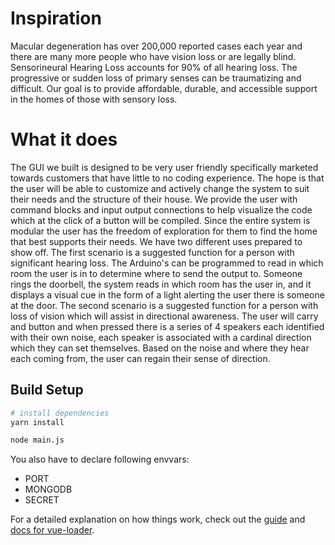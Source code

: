 # Inspiration
Macular degeneration has over 200,000 reported cases each year and there are many more people who have vision loss or are legally blind. Sensorineural Hearing Loss accounts for 90% of all hearing loss. The progressive or sudden loss of primary senses can be traumatizing and difficult. Our goal is to provide affordable, durable, and accessible support in the homes of those with sensory loss.

# What it does
The GUI we built is designed to be very user friendly specifically marketed towards customers that have little to no coding experience. The hope is that the user will be able to customize and actively change the system to suit their needs and the structure of their house. We provide the user with command blocks and input output connections to help visualize the code which at the click of a button will be compiled. Since the entire system is modular the user has the freedom of exploration for them to find the home that best supports their needs. We have two different uses prepared to show off. The first scenario is a suggested function for a person with significant hearing loss. The Arduino's can be programmed to read in which room the user is in to determine where to send the output to. Someone rings the doorbell, the system reads in which room has the user in, and it displays a visual cue in the form of a light alerting the user there is someone at the door. The second scenario is a suggested function for a person with loss of vision which will assist in directional awareness. The user will carry and button and when pressed there is a series of 4 speakers each identified with their own noise, each speaker is associated with a cardinal direction which they can set themselves. Based on the noise and where they hear each coming from, the user can regain their sense of direction.

## Build Setup

``` bash
# install dependencies
yarn install

node main.js
```

You also have to declare following envvars:
* PORT
* MONGODB
* SECRET

For a detailed explanation on how things work, check out the [guide](http://vuejs-templates.github.io/webpack/) and [docs for vue-loader](http://vuejs.github.io/vue-loader).
